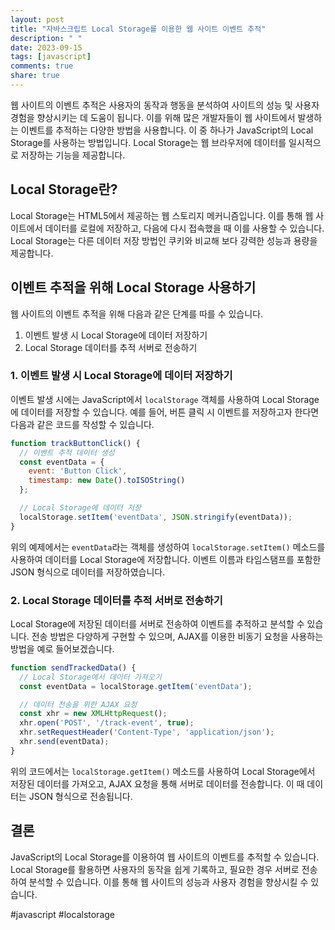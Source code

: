 ```yaml
---
layout: post
title: "자바스크립트 Local Storage를 이용한 웹 사이트 이벤트 추적"
description: " "
date: 2023-09-15
tags: [javascript]
comments: true
share: true
---
```


웹 사이트의 이벤트 추적은 사용자의 동작과 행동을 분석하여 사이트의 성능 및 사용자 경험을 향상시키는 데 도움이 됩니다. 이를 위해 많은 개발자들이 웹 사이트에서 발생하는 이벤트를 추적하는 다양한 방법을 사용합니다. 이 중 하나가 JavaScript의 Local Storage를 사용하는 방법입니다. Local Storage는 웹 브라우저에 데이터를 일시적으로 저장하는 기능을 제공합니다.

## Local Storage란?

Local Storage는 HTML5에서 제공하는 웹 스토리지 메커니즘입니다. 이를 통해 웹 사이트에서 데이터를 로컬에 저장하고, 다음에 다시 접속했을 때 이를 사용할 수 있습니다. Local Storage는 다른 데이터 저장 방법인 쿠키와 비교해 보다 강력한 성능과 용량을 제공합니다.

## 이벤트 추적을 위해 Local Storage 사용하기

웹 사이트의 이벤트 추적을 위해 다음과 같은 단계를 따를 수 있습니다.

1. 이벤트 발생 시 Local Storage에 데이터 저장하기
2. Local Storage 데이터를 추적 서버로 전송하기

### 1. 이벤트 발생 시 Local Storage에 데이터 저장하기

이벤트 발생 시에는 JavaScript에서 `localStorage` 객체를 사용하여 Local Storage에 데이터를 저장할 수 있습니다. 예를 들어, 버튼 클릭 시 이벤트를 저장하고자 한다면 다음과 같은 코드를 작성할 수 있습니다.

```javascript
function trackButtonClick() {
  // 이벤트 추적 데이터 생성
  const eventData = {
    event: 'Button Click',
    timestamp: new Date().toISOString()
  };

  // Local Storage에 데이터 저장
  localStorage.setItem('eventData', JSON.stringify(eventData));
}
```

위의 예제에서는 `eventData`라는 객체를 생성하여 `localStorage.setItem()` 메소드를 사용하여 데이터를 Local Storage에 저장합니다. 이벤트 이름과 타임스탬프를 포함한 JSON 형식으로 데이터를 저장하였습니다.

### 2. Local Storage 데이터를 추적 서버로 전송하기

Local Storage에 저장된 데이터를 서버로 전송하여 이벤트를 추적하고 분석할 수 있습니다. 전송 방법은 다양하게 구현할 수 있으며, AJAX를 이용한 비동기 요청을 사용하는 방법을 예로 들어보겠습니다.

```javascript
function sendTrackedData() {
  // Local Storage에서 데이터 가져오기
  const eventData = localStorage.getItem('eventData');

  // 데이터 전송을 위한 AJAX 요청
  const xhr = new XMLHttpRequest();
  xhr.open('POST', '/track-event', true);
  xhr.setRequestHeader('Content-Type', 'application/json');
  xhr.send(eventData);
}
```

위의 코드에서는 `localStorage.getItem()` 메소드를 사용하여 Local Storage에서 저장된 데이터를 가져오고, AJAX 요청을 통해 서버로 데이터를 전송합니다. 이 때 데이터는 JSON 형식으로 전송됩니다.

## 결론

JavaScript의 Local Storage를 이용하여 웹 사이트의 이벤트를 추적할 수 있습니다. Local Storage를 활용하면 사용자의 동작을 쉽게 기록하고, 필요한 경우 서버로 전송하여 분석할 수 있습니다. 이를 통해 웹 사이트의 성능과 사용자 경험을 향상시킬 수 있습니다.

#javascript #localstorage